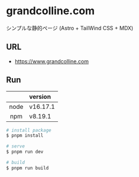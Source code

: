 # grandcolline.com

シンプルな静的ページ (Astro + TailWind CSS + MDX)

## URL

- https://www.grandcolline.com

## Run

|      | version  |
| :--: | :------- |
| node | v16.17.1 |
| npm  | v8.19.1  |

```bash
# install package
$ pnpm install

# serve
$ pnpm run dev

# build
$ pnpm run build
```
